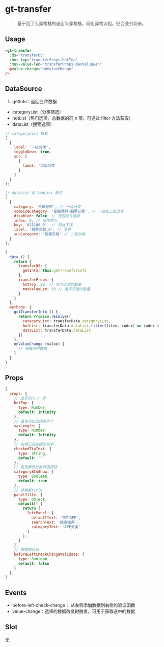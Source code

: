 # gt-transfer

> 基于饿了么穿梭框的自定义穿梭框，简化穿梭流程，贴合业务场景。

## Usage

```html
<gt-transfer
  :ds="transferDS"
  :hot-top="transferProps.hotTop"
  :max-value-len="transferProps.maxValueLen"
  @value-change="onValueChange"
/>
```

## DataSource

1. getInfo：返回三种数据

- categoryList（分类筛选）
- hotList（热门选项，总数据的前 n 项，可通过 filter 方法获取）
- dataList（搜索选项）

```js
// categoryList 格式
[
  {
    label: '一级分类',
    toggleDown: true,
    sub: [
      {
        label: '二级分类'
      }
    ]
  }
];
```

```js
// dataList 和 topList 格式
[
  {
    category: '金融理财', // 一级分类
    combineCategory: '金融理财-股票交易', // 一级和二级混合
    disabled: false, // 是否允许选择
    index: 0, // 排序索引
    key: '021100_0', // 相当于ID
    label: '股票交易_0', // 名称
    subCategory: '股票交易' // 二级分类
  }
];
```

```js
{
  data () {
    return {
      transferDS: {
        getInfo: this.getTransferInfo
      },
      transferProps: {
        hotTop: 20, // 热门选项的数量
        maxValueLen: 10 // 最多可选的数量
      }
    }
  },
  methods: {
    getTransferInfo () {
      return Promise.resolve({
        categoryList: transferData.categoryList,
        hotList: transferData.dataList.filter((item, index) => index < this.transferProps.hotTop),
        dataList: transferData.dataList
      })
    },
    onValueChange (value) {
      // 获取选中数据
    }
  }
}
```

## Props

```js
{
  props: {
    // 显示热门 n 项
    hotTop: {
      type: Number,
      default: Infinity
    },
    // 最多可以选择多少个
    maxLength: {
      type: Number,
      default: Infinity
    },
    // 右侧已选处提示文字
    checkedTipText: {
      type: String,
      default: ''
    },
    // 是否展示分类筛选按钮
    categoryBtnShow: {
      type: Boolean,
      default: true
    },
    // 穿梭框title
    panelTitle: {
      type: Object,
      default() {
        return {
          leftPanel: {
            defaultText: '热门APP',
            searchText: '搜索结果',
            categoryText: 'APP分类'
          }
        };
      }
    },
    // 穿梭前验证
    beforeLeftCheckChangeValidate: {
      type: Boolean,
      default: false
    }
  },
}
```

## Events

- before-left-check-change： 从左侧添加数据到右侧的验证函数
- value-change：选择的数据改变时触发，可用于获取选中的数据

## Slot

无
